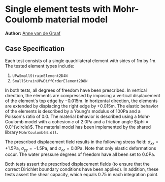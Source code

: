 # Single element tests with Mohr-Coulomb material model

**Author:** [Anne van de Graaf](https://github.com/avdg81)

## Case Specification

Each test consists of a single quadrilateral element with sides of $`1 \mathrm{m}`$ by $`1 \mathrm{m}`$.  The tested element types include:

1. `UPwSmallStrainElement2D4N`
2. `SmallStrainUPwDiffOrderElement2D8N`

In both tests, all degrees of freedom have been prescribed.  In vertical direction, the elements are compressed by imposing a vertical displacement of the element's top edge by $`-0.015 \mathrm{m}`$.  In horizontal direction, the elements are extended by displacing the right edge by $`+0.015 \mathrm{m}`$.  The elastic behavior of the elements is described by a Young's modulus of $`100 \mathrm{Pa}`$ and a Poisson's ratio of $`0.0`$.  The material behavior is described using a Mohr-Coulomb model with a cohesion $`c`$ of $`2.0 \mathrm{Pa}`$ and a friction angle $`\phi = 0.0^{\circle}`$.  The material model has been implemented by the shared library `MohrCoulomb64.dll`.

The prescribed displacement field results in the following stress field: $`\sigma_{xx} = +1.5 \mathrm{Pa}`$, $`\sigma_{yy} = -1.5 \mathrm{Pa}`$, and $`\sigma_{zz} = 0.0 \mathrm{Pa}`$.  Note that only elastic deformations occur.  The water pressure degrees of freedom have all been set to $`0.0 \mathrm{Pa}`$.

Both tests assert the prescribed displacement fields (to ensure that the correct Dirichlet boundary conditions have been applied).  In addition, these tests assert the shear capacity, which equals $`0.75`$ in each integration point.
